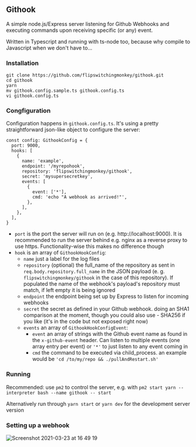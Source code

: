 ## Githook

A simple node.js/Express server listening for Github Webhooks and executing commands upon receiving specific (or any) event.

Written in Typescript and running with ts-node too, because why compile to Javascript when we don't have to...

### Installation

```
git clone https://github.com/flipswitchingmonkey/githook.git
cd githook
yarn
mv githook.config.sample.ts githook.config.ts
vi githook.config.ts
```

### Congfiguration

Configuration happens in `githook.config.ts`. It's using a pretty straightforward json-like object to configure the server:

```
const config: GithookConfig = {
  port: 9000,
  hooks: [
    {
      name: 'example',
      endpoint: '/myrepohook',
      repository: 'flipswitchingmonkey/githook',
      secret: 'mysupersecretkey',
      events: [
        {
          event: ['*'],
          cmd: 'echo "A webhook as arrived!"',
        },
      ],
    },
  ],
}
```

- `port` is the port the server will run on (e.g. http://localhost:9000). It is recommended to run the server behind e.g. nginx as a reverse proxy to use https. Functionality-wise this makes no difference though
- `hook` is an array of `GithookHookConfig`:
  - `name` just a label for the log files
  - `repository` (optional) the full_name of the repository as sent in `req.body.repository.full_name` in the JSON payload (e. g. `flipswitchingmonkey/githook` in the case of this repository). If populated the name of the webhook's payload's repository must match, if left empty it is being ignored
  - `endpoint` the endpoint being set up by Express to listen for incoming webhooks
  - `secret` the secret as defined in your Github webhook. doing an SHA1 comparison at the moment, though you could also use - SHA256 if you like (it's in the code but not exposed right now)
  - `events` an array of `GithookHookConfigEvent`:
    - `event` an array of strings with the Github event name as found in the `x-github-event` header. Can listen to multiple events (one array entry per event) or `'*'` to just listen to any event coming in
    - `cmd` the command to be executed via child_process. an example would be `'cd /to/my/repo && ./pullAndRestart.sh'`

### Running

Recommended: use `pm2` to control the server, e.g. with `pm2 start yarn --interpreter bash --name githook -- start`

Alternatively run through `yarn start` or `yarn dev` for the development server version

### Setting up a webhook

![Screenshot 2021-03-23 at 16 49 19](https://user-images.githubusercontent.com/6930367/112186843-d1581a00-8c01-11eb-9364-03cccd5d244d.png)
